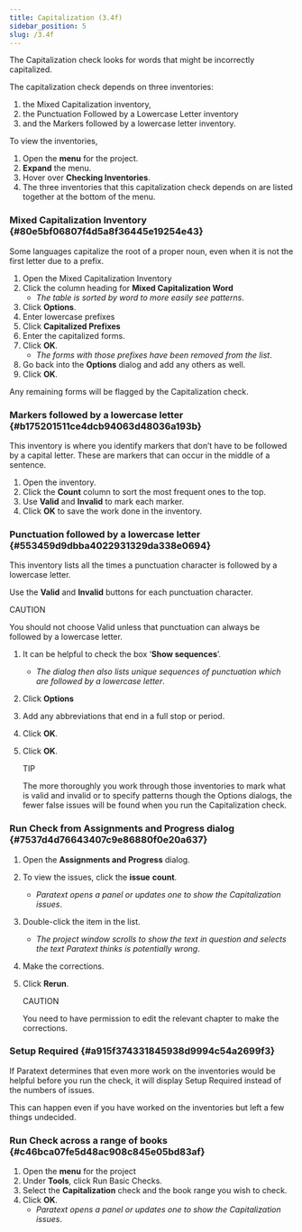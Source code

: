 ```yaml
---
title: Capitalization (3.4f)
sidebar_position: 5
slug: /3.4f
---
```




The Capitalization check looks for words that might be incorrectly capitalized.


The capitalization check depends on three inventories:

1. the Mixed Capitalization inventory,
1. the Punctuation Followed by a Lowercase Letter inventory
1. and the Markers followed by a lowercase letter inventory.

To view the inventories,

1. Open the **menu** for the project.
1. **Expand** the menu.
1. Hover over **Checking Inventories**.
1. The three inventories that this capitalization check depends on are listed together at the bottom of the menu.

### Mixed Capitalization Inventory[](https://manual.paratext.org/Video-summaries/Stage-3/3.4-Checks/3.4f#mixed-capitalization-inventory) {#80e5bf06807f4d5a8f36445e19254e43}


Some languages capitalize the root of a proper noun, even when it is not the first letter due to a prefix.

1. Open the Mixed Capitalization Inventory
1. Click the column heading for **Mixed Capitalization Word**
	- _The table is sorted by word to more easily see patterns_.
1. Click **Options**.
1. Enter lowercase prefixes
1. Click **Capitalized Prefixes**
1. Enter the capitalized forms.
1. Click **OK**.
	- _The forms with those prefixes have been removed from the list_.
1. Go back into the **Options** dialog and add any others as well.
1. Click **OK**.

Any remaining forms will be flagged by the Capitalization check.


### Markers followed by a lowercase letter[](https://manual.paratext.org/Video-summaries/Stage-3/3.4-Checks/3.4f#markers-followed-by-a-lowercase-letter) {#b175201511ce4dcb94063d48036a193b}


This inventory is where you identify markers that don’t have to be followed by a capital letter. These are markers that can occur in the middle of a sentence.

1. Open the inventory.
1. Click the **Count** column to sort the most frequent ones to the top.
1. Use **Valid** and **Invalid** to mark each marker.
1. Click **OK** to save the work done in the inventory.

### Punctuation followed by a lowercase letter[](https://manual.paratext.org/Video-summaries/Stage-3/3.4-Checks/3.4f#punctuation-followed-by-a-lowercase-letter) {#553459d9dbba4022931329da338e0694}


This inventory lists all the times a punctuation character is followed by a lowercase letter.


Use the **Valid** and **Invalid** buttons for each punctuation character.


CAUTION


You should not choose Valid unless that punctuation can always be followed by a lowercase letter.

1. It can be helpful to check the box ‘**Show sequences**’.
	- _The dialog then also lists unique sequences of punctuation which are followed by a lowercase letter_.
1. Click **Options**
1. Add any abbreviations that end in a full stop or period.
1. Click **OK**.
1. Click **OK**.

	TIP


	The more thoroughly you work through those inventories to mark what is valid and invalid or to specify patterns though the Options dialogs, the fewer false issues will be found when you run the Capitalization check.


### Run Check from Assignments and Progress dialog[](https://manual.paratext.org/Video-summaries/Stage-3/3.4-Checks/3.4f#run-check-from-assignments-and-progress-dialog) {#7537d4d76643407c9e86880f0e20a637}

1. Open the **Assignments and Progress** dialog.
1. To view the issues, click the **issue** **count**.
	- _Paratext opens a panel or updates one to show the Capitalization issues_.
1. Double-click the item in the list.
	- _The project window scrolls to show the text in question and selects the text Paratext thinks is potentially wrong_.
1. Make the corrections.
1. Click **Rerun**.

	CAUTION


	You need to have permission to edit the relevant chapter to make the corrections.


### Setup Required[](https://manual.paratext.org/Video-summaries/Stage-3/3.4-Checks/3.4f#setup-required) {#a915f374331845938d9994c54a2699f3}


If Paratext determines that even more work on the inventories would be helpful before you run the check, it will display Setup Required instead of the numbers of issues.


This can happen even if you have worked on the inventories but left a few things undecided.


### Run Check across a range of books[](https://manual.paratext.org/Video-summaries/Stage-3/3.4-Checks/3.4f#run-check-across-a-range-of-books) {#c46bca07fe5d48ac908c845e05bd83af}

1. Open the **menu** for the project
1. Under **Tools**, click Run Basic Checks.
1. Select the **Capitalization** check and the book range you wish to check.
1. Click **OK**.
	- _Paratext opens a panel or updates one to show the Capitalization issues_.
